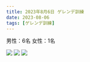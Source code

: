 ```yaml
---
title: 2023年8月6日 ゲレンデ訓練
date: 2023-08-06
tags: [ゲレンデ訓練]
---
```


男性：6名
女性：1名

![](/2023/08/06/20230806/1.jpg)
![](/2023/08/06/20230806/2.jpg)
![](/2023/08/06/20230806/3.jpg)
